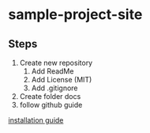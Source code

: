 # sample-project-site

## Steps
1. Create new repository
    1. Add ReadMe
    1. Add License (MIT)
    1. Add .gitignore
1. Create folder docs
1. follow github guide

[installation guide](https://docs.github.com/en/github/working-with-github-pages/creating-a-github-pages-site-with-jekyll)